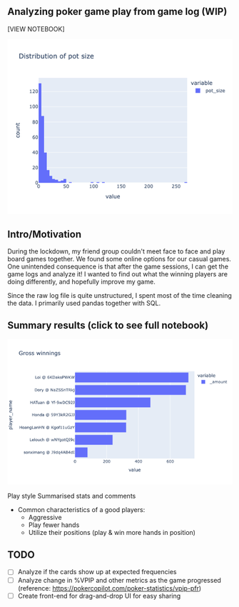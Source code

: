 Analyzing poker game play from game log (WIP)
---
[VIEW NOTEBOOK]

![Pot sizes](./resources/img1-potsize.png)


Intro/Motivation
---
During the lockdown, my friend group couldn't meet face to face and play board games together. We found some online options for our casual games. One unintended consequence is that after the game sessions, I can get the game logs and analyze it! I wanted to find out what the winning players are doing differently, and hopefully improve my game.


Since the raw log file is quite unstructured, I spent most of the time cleaning the data. I primarily used pandas together with SQL.


Summary results (click to see full notebook)
---


![Gross wins](./resources/img2-gross-win.png)

Play style
Summarised stats and comments
- Common characteristics of a good players:
    - Aggressive
    - Play fewer hands
    - Utilize their positions (play & win more hands in position)


TODO
---
- [ ] Analyze if the cards show up at expected frequencies
- [ ] Analyze change in %VPIP and other metrics as the game progressed (reference: https://pokercopilot.com/poker-statistics/vpip-pfr)
- [ ] Create front-end for drag-and-drop UI for easy sharing